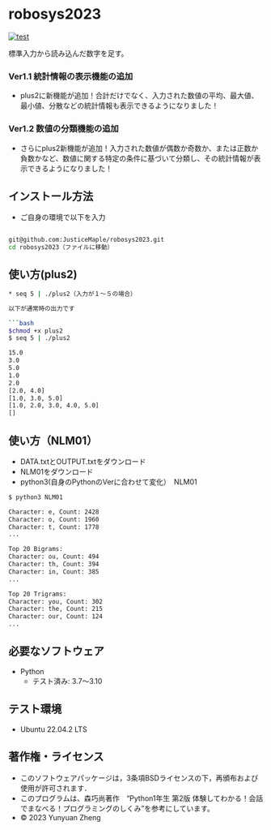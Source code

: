 # robosys2023

[![test](https://github.com/JusticeMaple/robosys2023/actions/workflows/test.yml/badge.svg)](https://github.com/JusticeMaple/robosys2023/actions/workflows/test.yml)

標準入力から読み込んだ数字を足す。
### Ver1.1 統計情報の表示機能の追加
   * plus2に新機能が追加！合計だけでなく、入力された数値の平均、最大値、最小値、分散などの統計情報も表示できるようになりました！
   
### Ver1.2 数値の分類機能の追加
   * さらにplus2新機能が追加！入力された数値が偶数か奇数か、または正数か負数かなど、数値に関する特定の条件に基づいて分類し、その統計情報が表示できるようになりました！
   
## インストール方法

* ご自身の環境で以下を入力
```bash

git@github.com:JusticeMaple/robosys2023.git
cd robosys2023（ファイルに移動）
```

## 使い方(plus2)
```bash
* seq 5 | ./plus2（入力が１～５の場合）

以下が通常時の出力です

```bash
$chmod +x plus2
$ seq 5 | ./plus2

15.0
3.0
5.0
1.0
2.0
[2.0, 4.0]
[1.0, 3.0, 5.0]
[1.0, 2.0, 3.0, 4.0, 5.0]
[]
```
## 使い方（NLM01）
  * DATA.txtとOUTPUT.txtをダウンロード
  * NLM01をダウンロード
  * python3(自身のPythonのVerに合わせて変化）　NLM01
```bash
$ python3 NLM01

Character: e, Count: 2428
Character: o, Count: 1960
Character: t, Count: 1778
...

Top 20 Bigrams:
Character: ou, Count: 494
Character: th, Count: 394
Character: in, Count: 385
...

Top 20 Trigrams:
Character: you, Count: 302
Character: the, Count: 215
Character: our, Count: 124
...

```

## 必要なソフトウェア

* Python
    * テスト済み: 3.7〜3.10

## テスト環境

* Ubuntu 22.04.2 LTS

## 著作権・ライセンス

* このソフトウェアパッケージは，3条項BSDライセンスの下，再頒布および使用が許可されます．
* このプログラムは、森巧尚著作　“Python1年生 第2版 体験してわかる！会話でまなべる！プログラミングのしくみ”を参考にしています。
* © 2023 Yunyuan Zheng
